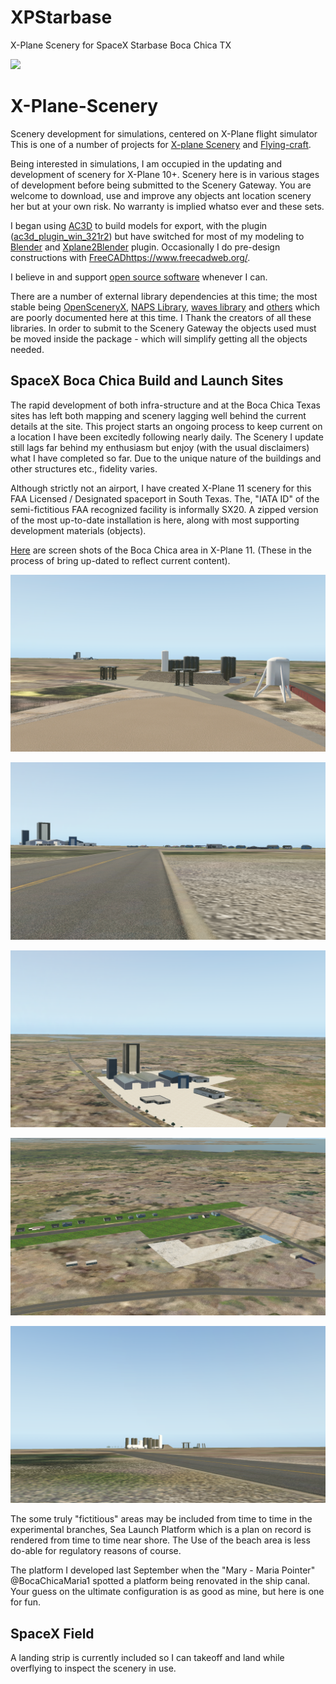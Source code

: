 # XPStarbase
X-Plane Scenery for SpaceX Starbase Boca Chica TX

![](https://github.com/medmatix/XPStarbase/blob/main/images/Starship_SN15%20-%202021-05-15%2012.01.58.png)

# X-Plane-Scenery

Scenery development for simulations, centered on X-Plane flight simulator This is one of a number of projects for [X-plane Scenery](https://github.com/medmatix/X-Plane-Scenery) and [Flying-craft]().

Being interested in simulations, I am occupied in the updating and development of scenery for X-Plane 10+. Scenery here is in various stages of development before being submitted to the Scenery Gateway. You are welcome to download, use and improve any objects ant location scenery her but at your own risk. No warranty is implied whatso ever and these sets. 

I began using [AC3D](https://www.inivis.com/xplane.html) to build models for export, with the plugin ([ac3d_plugin_win_321r2](https://developer.x-plane.com/tools/ac3d-plugin/)) but have switched for most of my modeling to [Blender](https://www.blender.org/) and [Xplane2Blender](https://github.com/X-Plane/XPlane2Blender) plugin. Occasionally I do pre-design constructions with [FreeCAD]()https://www.freecadweb.org/. 

I believe in and support [open source software](https://opensource.org/) whenever I can.

There are a number of external library dependencies at this time; the most stable being [OpenSceneryX](https://www.opensceneryx.com/), [NAPS Library](https://www.x-plained.com/), [waves library](https://forums.x-plane.org/index.php?/files/file/25439-waves-library/) and [others](https://forums.x-plane.org/index.php?/search/&tags=library) which are poorly documented here at this time. I Thank the creators of all these libraries. In order to submit to the Scenery Gateway the objects used must be moved inside the package - which will simplify getting all the objects needed.

## SpaceX Boca Chica Build and Launch Sites

The rapid development of both infra-structure and at the Boca Chica Texas sites has left both mapping and scenery lagging well behind the current details at the site. This project starts an ongoing process to keep current on a location I have been excitedly following nearly daily. The Scenery I update still lags far behind my enthusiasm but enjoy (with the usual disclaimers) what I have completed so far. Due to the unique nature of the buildings and other structures etc., fidelity varies.

Although strictly not an airport, I have created X-Plane 11 scenery for this FAA Licensed / Designated spaceport in South Texas. The, "IATA ID" of the semi-fictitious FAA recognized facility is informally SX20. A zipped version of the most up-to-date installation is here, along with most supporting development materials (objects).

[Here](https://github.com/medmatix/XPStarbase/images/Screenshots.pdf) are screen shots of the Boca Chica area in X-Plane 11. (These in the process of bring up-dated to reflect current content).

![Sub-orbital Platforms](/images/Boca%20Chica%201.png)

![Road to Build Site](/images/Boca%20Chica%202.png)

![Build Site](/images/Boca%20Chica%203.png)

![Boca Chica Village](/images/Boca%20Chica%204.png)

![Road to Launch Site](/images/Boca%20Chica%205.png)

The some truly "fictitious" areas may be included from time to time in the experimental branches, Sea Launch Platform which is a plan on record is rendered from time to time near shore. The Use of the beach area is less do-able for regulatory reasons of course.

The platform I developed last September when the "Mary - Maria Pointer" @BocaChicaMaria1 spotted a platform being renovated in the ship canal. Your guess on the ultimate configuration is as good as mine, but here is one for fun.
 
## SpaceX Field

A landing strip is currently included so I can takeoff and land while overflying to inspect the scenery in use.



